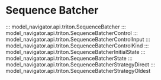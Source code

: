 <!--
Copyright (c) 2021-2024, NVIDIA CORPORATION. All rights reserved.

Licensed under the Apache License, Version 2.0 (the "License");
you may not use this file except in compliance with the License.
You may obtain a copy of the License at

    http://www.apache.org/licenses/LICENSE-2.0

Unless required by applicable law or agreed to in writing, software
distributed under the License is distributed on an "AS IS" BASIS,
WITHOUT WARRANTIES OR CONDITIONS OF ANY KIND, either express or implied.
See the License for the specific language governing permissions and
limitations under the License.
-->
# Sequence Batcher

::: model_navigator.api.triton.SequenceBatcher
::: model_navigator.api.triton.SequenceBatcherControl
::: model_navigator.api.triton.SequenceBatcherControlInput
::: model_navigator.api.triton.SequenceBatcherControlKind
::: model_navigator.api.triton.SequenceBatcherInitialState
::: model_navigator.api.triton.SequenceBatcherState
::: model_navigator.api.triton.SequenceBatcherStrategyDirect
::: model_navigator.api.triton.SequenceBatcherStrategyOldest
